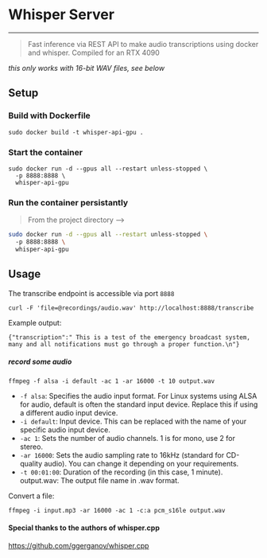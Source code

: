 
# Whisper Server
------------
>Fast inference via REST API to make audio transcriptions using docker and whisper. Compiled for an RTX 4090

*this only works with 16-bit WAV files, see below*

## Setup
### Build with Dockerfile
`sudo docker build -t whisper-api-gpu .`

### Start the container
```
sudo docker run -d --gpus all --restart unless-stopped \             
  -p 8888:8888 \
  whisper-api-gpu
```

### Run the container persistantly
> From the project directory -->
```bash
sudo docker run -d --gpus all --restart unless-stopped \                 
  -p 8888:8888 \
  whisper-api-gpu
```

## Usage
The transcribe endpoint is accessible via port `8888`

`curl -F 'file=@recordings/audio.wav' http://localhost:8888/transcribe`

Example output:

`{"transcription":" This is a test of the emergency broadcast system, many and all notifications must go through a proper function.\n"}`

##### record some audio
`ffmpeg -f alsa -i default -ac 1 -ar 16000 -t 10 output.wav`

- `-f alsa`: Specifies the audio input format. For Linux systems using ALSA for audio, default is often the standard input device. Replace this if using a different audio input device.
- `-i default`: Input device. This can be replaced with the name of your specific audio input device.
- `-ac 1`: Sets the number of audio channels. 1 is for mono, use 2 for stereo.
- `-ar 16000`: Sets the audio sampling rate to 16kHz (standard for CD-quality audio). You can change it depending on your requirements.
- `-t 00:01:00`: Duration of the recording (in this case, 1 minute).
output.wav: The output file name in .wav format.


Convert a file:

`ffmpeg -i input.mp3 -ar 16000 -ac 1 -c:a pcm_s16le output.wav`

#### Special thanks to the authors of whisper.cpp

https://github.com/ggerganov/whisper.cpp
